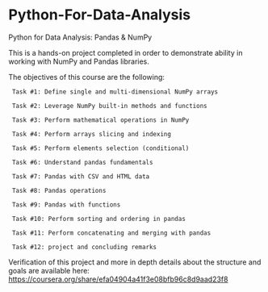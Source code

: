 # Python-For-Data-Analysis
Python for Data Analysis: Pandas &amp; NumPy

This is a hands-on project completed in order to demonstrate ability in working with NumPy and Pandas libraries.


The objectives of this course are the following:

     Task #1: Define single and multi-dimensional NumPy arrays

     Task #2: Leverage NumPy built-in methods and functions

     Task #3: Perform mathematical operations in NumPy

     Task #4: Perform arrays slicing and indexing

     Task #5: Perform elements selection (conditional)

     Task #6: Understand pandas fundamentals

     Task #7: Pandas with CSV and HTML data

     Task #8: Pandas operations

     Task #9: Pandas with functions

     Task #10: Perform sorting and ordering in pandas

     Task #11: Perform concatenating and merging with pandas

     Task #12: project and concluding remarks

Verification of this project and more in depth details about the structure and goals are available here: https://coursera.org/share/efa04904a41f3e08bfb96c8d9aad23f8
